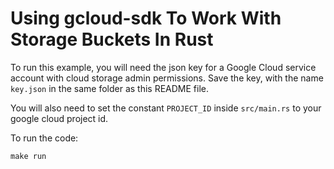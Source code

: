# Using gcloud-sdk To Work With Storage Buckets In Rust

To run this example, you will need the json key for a Google Cloud service account with cloud storage admin permissions. Save the key, with the name `key.json` in the same folder as this README file.

You will also need to set the constant `PROJECT_ID` inside `src/main.rs` to your google cloud project id.

To run the code:

```
make run
```

